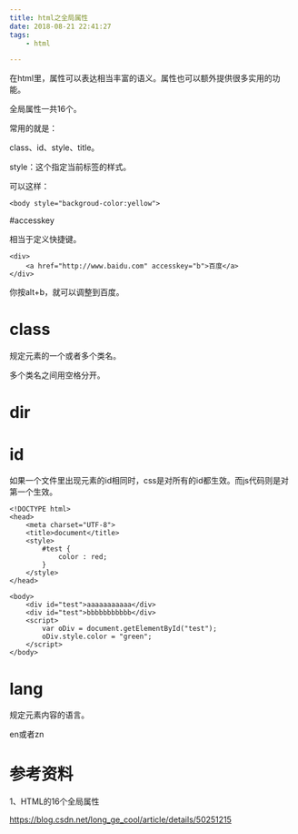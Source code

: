 ```yaml
---
title: html之全局属性
date: 2018-08-21 22:41:27
tags:
	- html

---
```




在html里，属性可以表达相当丰富的语义。属性也可以额外提供很多实用的功能。

全局属性一共16个。

常用的就是：

class、id、style、title。

style：这个指定当前标签的样式。

可以这样：

```
<body style="backgroud-color:yellow">

```





#accesskey

相当于定义快捷键。

```
<div>
	<a href="http://www.baidu.com" accesskey="b">百度</a>
</div>
```

你按alt+b，就可以调整到百度。

# class

规定元素的一个或者多个类名。

多个类名之间用空格分开。



# dir



# id

如果一个文件里出现元素的id相同时，css是对所有的id都生效。而js代码则是对第一个生效。

```
<!DOCTYPE html>
<head>
	<meta charset="UTF-8">
	<title>document</title>
	<style>
		#test {
			color : red;
		}
	</style>
</head>

<body>
	<div id="test">aaaaaaaaaaa</div>
	<div id="test">bbbbbbbbbbb</div>
	<script>
		var oDiv = document.getElementById("test");
		oDiv.style.color = "green";
	</script>
</body>
```



# lang

规定元素内容的语言。

en或者zn



# 参考资料

1、HTML的16个全局属性

https://blog.csdn.net/long_ge_cool/article/details/50251215